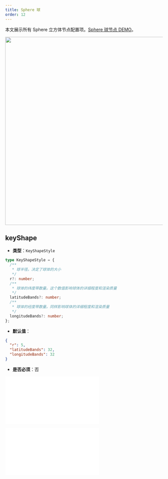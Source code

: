 ```yaml
---
title: Sphere 球
order: 12
---
```


本文展示所有 Sphere 立方体节点配置项。[Sphere 球节点 DEMO](/zh/examples/item/defaultNodes/#3d-node)。

<img src="https://mdn.alipayobjects.com/huamei_qa8qxu/afts/img/A*MkyMTpesEEYAAAAAAAAAAAAADmJ7AQ/original" width=600 />

## keyShape

- **类型**：`KeyShapeStyle`

```typescript
type KeyShapeStyle = {
  /**
   * 球半径。决定了球体的大小
   */
  r?: number;
  /**
   * 球体的纬度带数量。这个数值影响球体的详细程度和渲染质量
   */
  latitudeBands?: number;
  /**
   * 球体的经度带数量。同样影响球体的详细程度和渲染质量
   */
  longitudeBands?: number;
};
```

- **默认值**：

```json
{
  "r": 5,
  "latitudeBands": 32,
  "longitudeBands": 32
}
```

- **是否必须**：否

<embed src="../../../common/NodeShapeStyles.zh.md"></embed>

<embed src="../../../common/NodeShapeStyles.zh.md"></embed>
